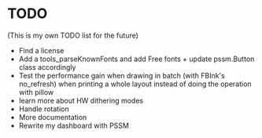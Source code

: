# TODO
(This is my own TODO list for the future)


- Find a license
- Add a tools_parseKnownFonts and add Free fonts + update pssm.Button class accordingly
- Test the performance gain when drawing in batch (with FBInk's no_refresh) when printing a whole layout instead of doing the operation with pillow
- learn more about HW dithering modes
- Handle rotation
- More documentation
- Rewrite my dashboard with PSSM
